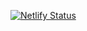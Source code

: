 [![Netlify Status](https://api.netlify.com/api/v1/badges/a9cfa43a-c96c-4b8c-b51a-5d570e6feb00/deploy-status)](https://app.netlify.com/sites/mlits/deploys)